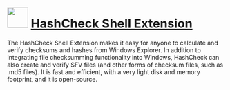 # <img src="https://cdn.jsdelivr.net/gh/Thilas/chocolatey-packages@90d6238c8db69f85cbfb32e3bcd7021c2303aba3/hashcheck/icon.png" width="48" height="48"/> [HashCheck Shell Extension](https://community.chocolatey.org/packages/hashcheck)

The HashCheck Shell Extension makes it easy for anyone to calculate and verify checksums and hashes from Windows Explorer. In addition to integrating file checksumming functionality into Windows, HashCheck can also create and verify SFV files (and other forms of checksum files, such as .md5 files). It is fast and efficient, with a very light disk and memory footprint, and it is open-source.
